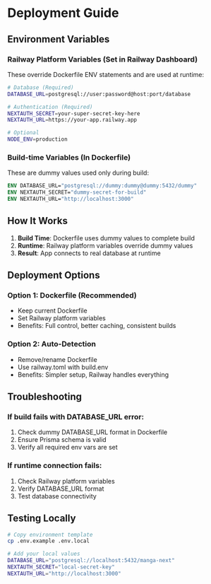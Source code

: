# Deployment Guide

## Environment Variables

### Railway Platform Variables (Set in Railway Dashboard)
These override Dockerfile ENV statements and are used at runtime:

```bash
# Database (Required)
DATABASE_URL=postgresql://user:password@host:port/database

# Authentication (Required)
NEXTAUTH_SECRET=your-super-secret-key-here
NEXTAUTH_URL=https://your-app.railway.app

# Optional
NODE_ENV=production
```

### Build-time Variables (In Dockerfile)
These are dummy values used only during build:

```dockerfile
ENV DATABASE_URL="postgresql://dummy:dummy@dummy:5432/dummy"
ENV NEXTAUTH_SECRET="dummy-secret-for-build"
ENV NEXTAUTH_URL="http://localhost:3000"
```

## How It Works

1. **Build Time**: Dockerfile uses dummy values to complete build
2. **Runtime**: Railway platform variables override dummy values
3. **Result**: App connects to real database at runtime

## Deployment Options

### Option 1: Dockerfile (Recommended)
- Keep current Dockerfile
- Set Railway platform variables
- Benefits: Full control, better caching, consistent builds

### Option 2: Auto-Detection
- Remove/rename Dockerfile
- Use railway.toml with build.env
- Benefits: Simpler setup, Railway handles everything

## Troubleshooting

### If build fails with DATABASE_URL error:
1. Check dummy DATABASE_URL format in Dockerfile
2. Ensure Prisma schema is valid
3. Verify all required env vars are set

### If runtime connection fails:
1. Check Railway platform variables
2. Verify DATABASE_URL format
3. Test database connectivity

## Testing Locally

```bash
# Copy environment template
cp .env.example .env.local

# Add your local values
DATABASE_URL="postgresql://localhost:5432/manga-next"
NEXTAUTH_SECRET="local-secret-key"
NEXTAUTH_URL="http://localhost:3000"
```
